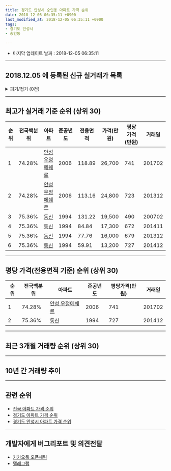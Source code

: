 ```yaml
---
title: 경기도 안성시 숭인동 아파트 가격 순위
date: 2018-12-05 06:35:11 +0900
last_modified_at: 2018-12-05 06:35:11 +0900
tags:
- 경기도 안성시
- 숭인동

---
```


* 마지막 업데이트 날짜 : 2018-12-05 06:35:11

---

## 2018.12.05 에 등록된 신규 실거래가 목록

<details>
<summary>펴기/접기 (0건)</summary>
<div markdown="1">

|아파트|전국백분위|준공년도|전용면적|가격(만원)|평당가격(만원)|거래일|
|---|---|---|---|---|---|---|
|없음|||||||


</div>
</details>

---

## 최고가 실거래 기준 순위 (상위 30)


|순위|전국백분위|아파트|준공년도|전용면적|가격(만원)|평당가격(만원)|거래일|
|---|---|---|---|---|---|---|---|
|1|74.28%|[안성 우정에쉐르](https://search.naver.com/search.naver?query=%EA%B2%BD%EA%B8%B0%EB%8F%84+%EC%95%88%EC%84%B1%EC%8B%9C+%EC%88%AD%EC%9D%B8%EB%8F%99+%EC%95%88%EC%84%B1+%EC%9A%B0%EC%A0%95%EC%97%90%EC%89%90%EB%A5%B4)|2006|118.89|26,700|741|201702|
|2|74.28%|[안성 우정에쉐르](https://search.naver.com/search.naver?query=%EA%B2%BD%EA%B8%B0%EB%8F%84+%EC%95%88%EC%84%B1%EC%8B%9C+%EC%88%AD%EC%9D%B8%EB%8F%99+%EC%95%88%EC%84%B1+%EC%9A%B0%EC%A0%95%EC%97%90%EC%89%90%EB%A5%B4)|2006|113.16|24,800|723|201312|
|3|75.36%|[동신](https://search.naver.com/search.naver?query=%EA%B2%BD%EA%B8%B0%EB%8F%84+%EC%95%88%EC%84%B1%EC%8B%9C+%EC%88%AD%EC%9D%B8%EB%8F%99+%EB%8F%99%EC%8B%A0)|1994|131.22|19,500|490|200702|
|4|75.36%|[동신](https://search.naver.com/search.naver?query=%EA%B2%BD%EA%B8%B0%EB%8F%84+%EC%95%88%EC%84%B1%EC%8B%9C+%EC%88%AD%EC%9D%B8%EB%8F%99+%EB%8F%99%EC%8B%A0)|1994|84.84|17,300|672|201411|
|5|75.36%|[동신](https://search.naver.com/search.naver?query=%EA%B2%BD%EA%B8%B0%EB%8F%84+%EC%95%88%EC%84%B1%EC%8B%9C+%EC%88%AD%EC%9D%B8%EB%8F%99+%EB%8F%99%EC%8B%A0)|1994|77.76|16,000|679|201312|
|6|75.36%|[동신](https://search.naver.com/search.naver?query=%EA%B2%BD%EA%B8%B0%EB%8F%84+%EC%95%88%EC%84%B1%EC%8B%9C+%EC%88%AD%EC%9D%B8%EB%8F%99+%EB%8F%99%EC%8B%A0)|1994|59.91|13,200|727|201412|


---

## 평당 가격(전용면적 기준) 순위 (상위 30)


|순위|전국백분위|아파트|준공년도|평당가격(만원)|거래일|
|---|---|---|---|---|---|
|1|74.28%|[안성 우정에쉐르](https://search.naver.com/search.naver?query=%EA%B2%BD%EA%B8%B0%EB%8F%84+%EC%95%88%EC%84%B1%EC%8B%9C+%EC%88%AD%EC%9D%B8%EB%8F%99+%EC%95%88%EC%84%B1+%EC%9A%B0%EC%A0%95%EC%97%90%EC%89%90%EB%A5%B4)|2006|741|201702|
|2|75.36%|[동신](https://search.naver.com/search.naver?query=%EA%B2%BD%EA%B8%B0%EB%8F%84+%EC%95%88%EC%84%B1%EC%8B%9C+%EC%88%AD%EC%9D%B8%EB%8F%99+%EB%8F%99%EC%8B%A0)|1994|727|201412|


---

## 최근 3개월 거래량 순위 (상위 30)


<div style="width:100%;">
    <canvas id="deal_count_ranking" height="250"></canvas>
</div>


<script>
new Chart(document.getElementById("deal_count_ranking"), {
    type: 'horizontalBar',
    data: {
        labels: ['동신', '안성 우정에쉐르'],
        datasets: [{
            label: '실거래 수',
            data: [4, 1],
            borderColor: "rgba(255, 0, 128, 1)",
            backgroundColor: "rgba(255, 0, 128, 0.5)",
            fill: false,
        }]
    },
    options: {
        responsive: true,
        title: {
            display: true,
            text: '최근 3개월 거래량 순위'
        },
        tooltips: {
            mode: 'index',
            intersect: false,
            callbacks: {
                title: function(tooltipItems, data) {
                    return "실거래 수:";
                },
                label: function(tooltipItem, data) {
                    return data.labels[tooltipItem.index] + ": " + tooltipItem.xLabel;
                }
            }
        },
        hover: {
            mode: 'nearest',
            intersect: true
        },
        scales: {
            xAxes: [{
                display: true,
                scaleLabel: {
                    display: true,
                    labelString: '실거래 수'
                },
                ticks: {
                    suggestedMin: 0,
                }
            }],
            yAxes: [{
                display: true,
                ticks: {
                    autoSkip: false,
                    callback: function(value, index, values) {
                        if (value.length > 15)
                            return value.substr(0, 13) + "...";
                        else
                            return value;
                    }
                },
                scaleLabel: {
                    display: false,
                }
            }]
        }
    }
});

</script>


---

## 10년 간 거래량 추이


<div style="width:100%;">
    <canvas id="deal_progress" height="250"></canvas>
</div>

<script>
new Chart(document.getElementById("deal_progress"), {
    type: 'line',
    data: {
        labels: ['200812','200901','200902','200903','200904','200905','200906','200907','200908','200909','200910','200911','200912','201001','201002','201003','201004','201005','201006','201007','201008','201009','201010','201011','201012','201101','201102','201103','201104','201105','201106','201107','201108','201109','201110','201111','201112','201201','201202','201203','201204','201205','201206','201207','201208','201209','201210','201211','201212','201301','201302','201303','201304','201305','201306','201307','201308','201309','201310','201311','201312','201401','201402','201403','201404','201405','201406','201407','201408','201409','201410','201411','201412','201501','201502','201503','201504','201505','201506','201507','201508','201509','201510','201511','201512','201601','201602','201603','201604','201605','201606','201607','201608','201609','201610','201611','201612','201701','201702','201703','201704','201705','201706','201707','201708','201709','201710','201711','201712','201801','201802','201803','201804','201805','201806','201807','201808','201809','201810','201811','201812'],
        datasets: [{
            label: '실거래 수',
            pointRadius: 1,
            data: [5, 1, 6, 2, 2, 4, 3, 6, 1, 1, 5, 4, 5, 3, 4, 4, 1, 2, 2, 0, 2, 4, 4, 3, 4, 5, 5, 1, 1, 1, 4, 2, 4, 2, 1, 3, 1, 0, 6, 3, 4, 2, 5, 4, 4, 0, 3, 4, 4, 1, 2, 7, 0, 3, 3, 5, 2, 4, 1, 1, 3, 1, 2, 1, 1, 3, 1, 3, 0, 2, 2, 3, 2, 1, 2, 2, 2, 3, 0, 1, 1, 4, 2, 2, 2, 1, 0, 4, 2, 0, 2, 5, 1, 0, 2, 3, 1, 2, 1, 3, 2, 4, 0, 1, 1, 5, 2, 2, 1, 1, 1, 2, 0, 2, 0, 2, 3, 4, 4, 1, 0],
            borderColor: "rgba(255, 201, 14, 1)",
            backgroundColor: "rgba(255, 201, 14, 0.5)",
            fill: true,
        }]
    },
    options: {
        responsive: true,
        title: {
            display: true,
            text: '10년간 거래량 추이'
        },
        tooltips: {
            mode: 'index',
            intersect: false,
        },
        hover: {
            mode: 'nearest',
            intersect: true
        },
        scales: {
            xAxes: [{
                display: true,
                scaleLabel: {
                    display: true,
                    labelString: '년/월'
                }
            }],
            yAxes: [{
                display: true,
                ticks: {
                    suggestedMin: 0,
                },
                scaleLabel: {
                    display: true,
                    labelString: '실거래 수'
                }
            }]
        }
    }
});

</script>


---

## 관련 순위

- [전국 아파트 가격 순위](https://inasie.github.io/apt-ranking/전국)
- [경기도 아파트 가격 순위](https://inasie.github.io/apt-ranking/경기도)
- [경기도 안성시 아파트 가격 순위](https://inasie.github.io/apt-ranking/경기도-안성시)


---

## 개발자에게 버그리포트 및 의견전달

- [카카오톡 오픈채팅](https://open.kakao.com/o/gLJUAP4)
- [텔레그램](https://t.me/inasie)


